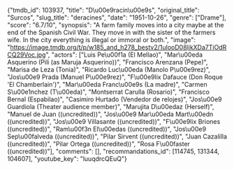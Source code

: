 {"tmdb_id": 103937, "title": "D\u00e9racin\u00e9s", "original_title": "Surcos", "slug_title": "deracines", "date": "1951-10-26", "genre": ["Drame"], "score": "6.7/10", "synopsis": "A farm family moves into a city maybe at the end of the Spanish Civil War. They move in with the sister of the farmers wife. In the city everything is illegal or immoral or both.", "image": "https://image.tmdb.org/t/p/w185_and_h278_bestv2/1uIooD08ljkXDa7TjOdRCQ29Voc.jpg", "actors": ["Luis Pe\u00f1a (El Mellao)", "Mar\u00eda Asquerino (Pili (as Maruja Asquerino))", "Francisco Arenzana (Pepe)", "Marisa de Leza (Tonia)", "Ricardo Luc\u00eda (Manolo P\u00e9rez)", "Jos\u00e9 Prada (Manuel P\u00e9rez)", "F\u00e9lix Dafauce (Don Roque 'El Chamberlain')", "Mar\u00eda Franc\u00e9s (La madre)", "Carmen S\u00e1nchez (T\u00eda)", "Montserrat Carulla (Rosario)", "Francisco Bernal (Espabilao)", "Casimiro Hurtado (Vendedor de relojes)", "Jos\u00e9 Guardiola (Theater audience member)", "Marujita D\u00edaz (Herself)", "Manuel de Juan ((uncredited))", "Jos\u00e9 Mar\u00eda Mart\u00edn ((uncredited))", "Jos\u00e9 Villasante ((uncredited))", "F\u00e9lix Briones ((uncredited))", "Ram\u00f3n El\u00edas ((uncredited))", "Jos\u00e9 Sep\u00falveda ((uncredited))", "Pilar Sirvent ((uncredited))", "Juan Cazalilla ((uncredited))", "Pilar Ortega ((uncredited))", "Rosa F\u00faster ((uncredited))"], "comments": [], "recommandations_id": [114745, 131344, 104607], "youtube_key": "luuqdrcQEuQ"}